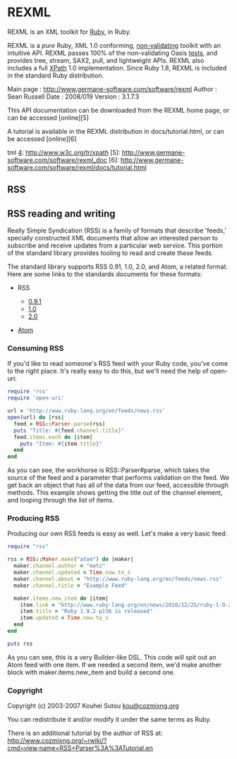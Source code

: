 # REXML

REXML is an XML toolkit for [Ruby][1], in Ruby.

REXML is a *pure* Ruby, XML 1.0 conforming, [non-validating][2] toolkit
with an intuitive API. REXML passes 100% of the non-validating Oasis
[tests][3], and provides tree, stream, SAX2, pull, and lightweight APIs.
REXML also includes a full [XPath][4] 1.0 implementation. Since Ruby
1.8, REXML is included in the standard Ruby distribution.

Main page
: http://www.germane-software.com/software/rexml Author
: Sean Russell <serATgermaneHYPHENsoftwareDOTcom>
  Date</serATgermaneHYPHENsoftwareDOTcom>
: 2008/019 Version
: 3\.1.7.3

This API documentation can be downloaded from the REXML home page, or
can be accessed [online][5]

A tutorial is available in the REXML distribution in docs/tutorial.html,
or can be accessed [online][6]



[1]: http://www.ruby-lang.org
[2]: http://www.w3.org/TR/2004/REC-xml-20040204/\#sec-conformance
[3]: http://www.oasis-open.org/committees/xml-conformance/xml-test-suite.sh
tml
[4]: http://www.w3c.org/tr/xpath
[5]: http://www.germane-software.com/software/rexml_doc
[6]: http://www.germane-software.com/software/rexml/docs/tutorial.html


## RSS

## RSS reading and writing

Really Simple Syndication (RSS) is a family of formats that describe
'feeds,' specially constructed XML documents that allow an interested
person to subscribe and receive updates from a particular web service.
This portion of the standard library provides tooling to read and create
these feeds.

The standard library supports RSS 0.91, 1.0, 2.0, and Atom, a related
format. Here are some links to the standards documents for these
formats:

* RSS
  * [0.9.1][1]
  * [1.0][2]
  * [2.0][3]

* [Atom][4]

### Consuming RSS

If you'd like to read someone's RSS feed with your Ruby code, you've
come to the right place. It's really easy to do this, but we'll need the
help of open-uri:


```ruby
require 'rss'
require 'open-uri'

url = 'http://www.ruby-lang.org/en/feeds/news.rss'
open(url) do |rss|
  feed = RSS::Parser.parse(rss)
  puts "Title: #{feed.channel.title}"
  feed.items.each do |item|
    puts "Item: #{item.title}"
  end
end
```

As you can see, the workhorse is RSS::Parser#parse, which takes the
source of the feed and a parameter that performs validation on the feed.
We get back an object that has all of the data from our feed, accessible
through methods. This example shows getting the title out of the channel
element, and looping through the list of items.

### Producing RSS

Producing our own RSS feeds is easy as well. Let's make a very basic
feed:


```ruby
require "rss"

rss = RSS::Maker.make("atom") do |maker|
  maker.channel.author = "matz"
  maker.channel.updated = Time.now.to_s
  maker.channel.about = "http://www.ruby-lang.org/en/feeds/news.rss"
  maker.channel.title = "Example Feed"

  maker.items.new_item do |item|
    item.link = "http://www.ruby-lang.org/en/news/2010/12/25/ruby-1-9-2-p136-is-released/"
    item.title = "Ruby 1.9.2-p136 is released"
    item.updated = Time.now.to_s
  end
end

puts rss
```

As you can see, this is a very Builder-like DSL. This code will spit out
an Atom feed with one item. If we needed a second item, we'd make
another block with maker.items.new\_item and build a second one.

### Copyright

Copyright (c) 2003-2007 Kouhei Sutou
[kou@cozmixng.org](mailto:kou@cozmixng.org)

You can redistribute it and/or modify it under the same terms as Ruby.

There is an additional tutorial by the author of RSS at:
http://www.cozmixng.org/~rwiki/?cmd=view;name=RSS+Parser%3A%3ATutorial.en



[1]: http://www.rssboard.org/rss-0-9-1-netscape
[2]: http://web.resource.org/rss/1.0/
[3]: http://www.rssboard.org/rss-specification
[4]: http://tools.ietf.org/html/rfc4287
